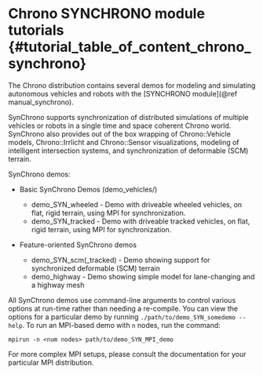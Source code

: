Chrono SYNCHRONO module tutorials {#tutorial_table_of_content_chrono_synchrono}
===============================

The Chrono distribution contains several demos for modeling and simulating autonomous vehicles and robots with the [SYNCHRONO module](@ref manual_synchrono).

SynChrono supports synchronization of distributed simulations of multiple vehicles or robots in a single time and space coherent Chrono world. SynChrono also provides out of the box wrapping of Chrono::Vehicle models, Chrono::Irrlicht and Chrono::Sensor visualizations, modeling of intelligent intersection systems, and synchronization of deformable (SCM) terrain.

SynChrono demos:

* Basic SynChrono Demos (demo_vehicles/)
    * demo_SYN_wheeled - Demo with driveable wheeled vehicles, on flat, rigid terrain, using MPI for synchronization.
    * demo_SYN_tracked - Demo with driveable tracked vehicles, on flat, rigid terrain, using MPI for synchronization.

* Feature-oriented SynChrono demos
    * demo_SYN_scm(_tracked) - Demo showing support for synchronized deformable (SCM) terrain
    * demo_highway - Demo showing simple model for lane-changing and a highway mesh

All SynChrono demos use command-line arguments to control various options at run-time rather than needing a re-compile. You can view the options for a particular demo by running `./path/to/demo_SYN_somedemo --help`. To run an MPI-based demo with `n` nodes, run the command:
````
mpirun -n <num nodes> path/to/demo_SYN_MPI_demo
````
For more complex MPI setups, please consult the documentation for your particular MPI distribution.